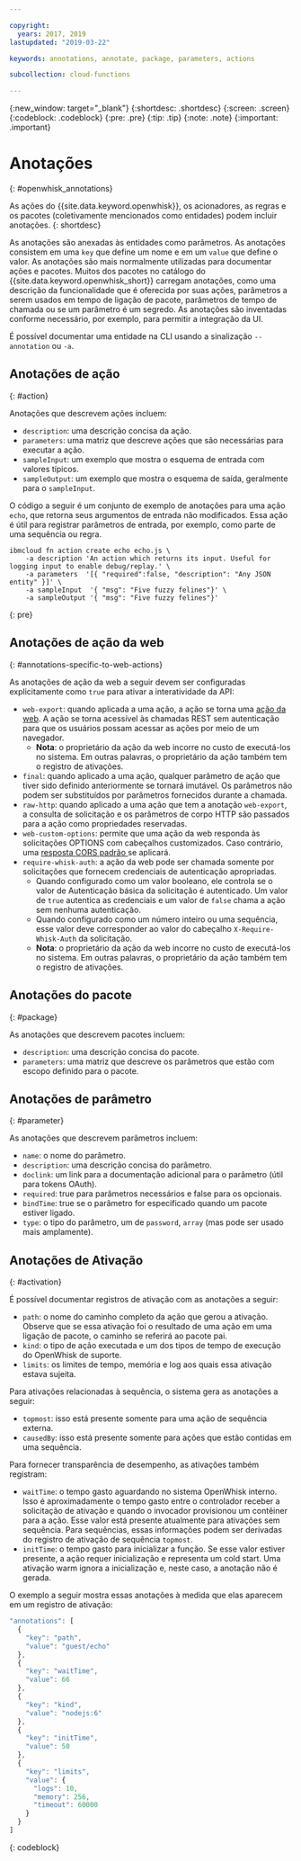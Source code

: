 ```yaml
---

copyright:
  years: 2017, 2019
lastupdated: "2019-03-22"

keywords: annotations, annotate, package, parameters, actions

subcollection: cloud-functions

---
```


{:new_window: target="_blank"}
{:shortdesc: .shortdesc}
{:screen: .screen}
{:codeblock: .codeblock}
{:pre: .pre}
{:tip: .tip}
{:note: .note}
{:important: .important}

# Anotações
{: #openwhisk_annotations}

As ações do {{site.data.keyword.openwhisk}}, os acionadores, as regras e os pacotes (coletivamente mencionados como entidades) podem incluir anotações.
{: shortdesc}

As anotações são anexadas às entidades como parâmetros. As anotações consistem em uma `key`
que define um nome e em um `value` que define o valor. As anotações são mais normalmente
utilizadas para documentar ações e pacotes. Muitos dos pacotes no catálogo do
{{site.data.keyword.openwhisk_short}} carregam anotações, como uma descrição da funcionalidade que é
oferecida por suas ações, parâmetros a serem usados em tempo de ligação de pacote, parâmetros de tempo de
chamada ou se um parâmetro é um segredo. As anotações são inventadas conforme necessário, por exemplo, para permitir a integração da UI.

É possível documentar uma entidade na CLI usando a sinalização
`--annotation` ou `-a`.

## Anotações de ação
{: #action}

Anotações que descrevem ações incluem:

- `description`: uma descrição concisa da ação.
- `parameters`: uma matriz que descreve ações que são necessárias para executar a ação.
- `sampleInput`: um exemplo que mostra o esquema de entrada com valores típicos.
- `sampleOutput`: um exemplo que mostra o esquema de saída, geralmente para o `sampleInput`.



O código a seguir é um conjunto de exemplo de anotações para uma ação `echo`, que
retorna seus argumentos de entrada não modificados. Essa ação é útil para registrar parâmetros de entrada, por exemplo, como parte de uma sequência ou regra.

```
ibmcloud fn action create echo echo.js \
    -a description 'An action which returns its input. Useful for logging input to enable debug/replay.' \
    -a parameters  '[{ "required":false, "description": "Any JSON entity" }]' \
    -a sampleInput  '{ "msg": "Five fuzzy felines"}' \
    -a sampleOutput '{ "msg": "Five fuzzy felines"}'
```
{: pre}

## Anotações de ação da web
{: #annotations-specific-to-web-actions}

As anotações de ação da web a seguir devem ser configuradas explicitamente como `true`
para ativar a interatividade da API:

- `web-export`: quando aplicada a uma ação, a ação se torna uma
[ação da web](/docs/openwhisk?topic=cloud-functions-openwhisk_webactions). A ação se torna acessível às chamadas REST sem
autenticação para que os usuários possam acessar as ações por meio de um navegador.
    * **Nota**: o proprietário da ação da web incorre no custo de executá-los no sistema. Em outras palavras, o proprietário da ação também tem o registro de ativações.
- `final`: quando aplicado a uma ação, qualquer parâmetro de ação que tiver sido
definido anteriormente se tornará imutável. Os parâmetros não podem ser substituídos por parâmetros fornecidos
durante a chamada.
- `raw-http`: quando aplicado a uma ação que tem a anotação `web-export`,
a consulta de solicitação e os parâmetros de corpo HTTP são passados para a ação como
propriedades reservadas.
- `web-custom-options`: permite que uma ação da web responda às solicitações
OPTIONS com cabeçalhos customizados. Caso contrário, uma  [ resposta CORS padrão ](/docs/openwhisk?topic=cloud-functions-openwhisk_webactions#options-requests)  se aplicará.
- `require-whisk-auth`: a ação da web pode ser chamada somente por solicitações que
fornecem credenciais de autenticação apropriadas.
    * Quando configurado como um valor booleano, ele controla se o valor de Autenticação básica da
solicitação é autenticado. Um valor de `true` autentica as credenciais e um valor de `false` chama a ação sem nenhuma autenticação.
    * Quando configurado como um número inteiro ou uma sequência, esse valor deve corresponder ao valor
do cabeçalho `X-Require-Whisk-Auth` da solicitação.
    * **Nota**: o proprietário da ação da web incorre no custo de executá-los no sistema. Em outras palavras, o proprietário da ação também tem o registro de ativações.

## Anotações do pacote
{: #package}

As anotações que descrevem pacotes incluem:

- `description`: uma descrição concisa do pacote.
- `parameters`: uma matriz que descreve os parâmetros que estão com escopo definido para o pacote.

## Anotações de parâmetro
{: #parameter}

As anotações que descrevem parâmetros incluem:

- `name`: o nome do parâmetro.
- `description`: uma descrição concisa do parâmetro.
- `doclink`: um link para a documentação adicional para o parâmetro (útil para tokens OAuth).
- `required`: true para parâmetros necessários e false para os opcionais.
- `bindTime`: true se o parâmetro for especificado quando um pacote estiver ligado.
- `type`: o tipo do parâmetro, um de `password`, `array` (mas pode ser usado mais amplamente).

## Anotações de Ativação
{: #activation}

É possível documentar registros de ativação com as anotações a seguir:

- `path`: o nome do caminho completo da ação que gerou a ativação. Observe que se essa ativação foi o resultado de uma ação em uma ligação de pacote, o caminho se referirá ao pacote pai.
- `kind`: o tipo de ação executada e um dos tipos de tempo de execução do OpenWhisk de suporte.
- `limits`: os limites de tempo, memória e log aos quais essa ativação estava sujeita.

Para ativações relacionadas à sequência, o sistema gera as anotações a seguir:

- `topmost`: isso está presente somente para uma ação de sequência externa.
- `causedBy`: isso está presente somente para ações que estão contidas em uma sequência.

Para fornecer transparência de desempenho, as ativações também registram:

- `waitTime`: o tempo gasto aguardando no sistema OpenWhisk interno. Isso é aproximadamente o tempo gasto entre o controlador receber a solicitação de ativação e quando o invocador provisionou um contêiner para a ação. Esse valor está presente atualmente para ativações sem sequência. Para sequências, essas informações podem ser derivadas do registro de ativação de sequência `topmost`.
- `initTime`: o tempo gasto para inicializar a função. Se esse valor estiver presente, a ação requer inicialização e representa um cold start. Uma ativação warm ignora a inicialização e, neste caso, a anotação não é gerada.

O exemplo a seguir mostra essas anotações à medida que elas aparecem em um registro de ativação:

```javascript
"annotations": [
  {
    "key": "path",
    "value": "guest/echo"
  },
  {
    "key": "waitTime",
    "value": 66
  },
  {
    "key": "kind",
    "value": "nodejs:6"
  },
  {
    "key": "initTime",
    "value": 50
  },
  {
    "key": "limits",
    "value": {
      "logs": 10,
      "memory": 256,
      "timeout": 60000
    }
  }
]
```
{: codeblock}
